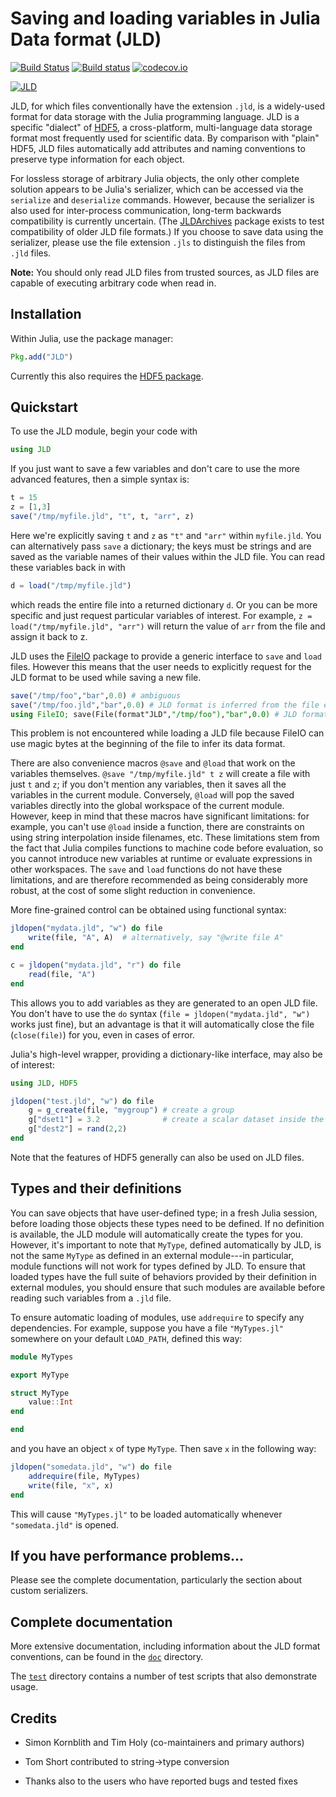 # Saving and loading variables in Julia Data format (JLD)

[![Build Status](https://travis-ci.org/JuliaIO/JLD.jl.svg?branch=master)](https://travis-ci.org/JuliaIO/JLD.jl)
[![Build status](https://ci.appveyor.com/api/projects/status/o2rc8yj3qnrhn738/branch/master?svg=true)](https://ci.appveyor.com/project/timholy/jld-jl-28dqq/branch/master)
[![codecov.io](http://codecov.io/github/JuliaIO/JLD.jl/coverage.svg?branch=master)](http://codecov.io/github/JuliaIO/JLD.jl?branch=master)

[![JLD](http://pkg.julialang.org/badges/JLD_0.6.svg)](http://pkg.julialang.org/detail/JLD)

JLD, for which files conventionally have the extension `.jld`, is a
widely-used format for data storage with the Julia programming
language.  JLD is a specific "dialect" of [HDF5][HDF5], a
cross-platform, multi-language data storage format most frequently
used for scientific data.  By comparison with "plain" HDF5, JLD files
automatically add attributes and naming conventions to preserve type
information for each object.

For lossless storage of arbitrary Julia objects, the only other
complete solution appears to be Julia's serializer, which can be
accessed via the `serialize` and `deserialize` commands.  However,
because the serializer is also used for inter-process communication,
long-term backwards compatibility is currently uncertain.  (The
[JLDArchives](https://github.com/timholy/JLDArchives.jl) package exists to test compatibility of older JLD file
formats.) If you choose to save data using the serializer, please use
the file extension `.jls` to distinguish the files from `.jld` files.

**Note:** You should only read JLD files from trusted sources, as JLD files are capable of executing arbitrary code when read in.


## Installation

Within Julia, use the package manager:
```julia
Pkg.add("JLD")
```

Currently this also requires the [HDF5 package](https://github.com/timholy/HDF5.jl).

## Quickstart

To use the JLD module, begin your code with

```julia
using JLD
```

If you just want to save a few variables and don't care to use the more
advanced features, then a simple syntax is:

```julia
t = 15
z = [1,3]
save("/tmp/myfile.jld", "t", t, "arr", z)
```
Here we're explicitly saving `t` and `z` as `"t"` and `"arr"` within
`myfile.jld`. You can alternatively pass `save` a dictionary; the keys must be
strings and are saved as the variable names of their values within the JLD
file. You can read these variables back in with
```julia
d = load("/tmp/myfile.jld")
```
which reads the entire file into a returned dictionary `d`. Or you can be more
specific and just request particular variables of interest. For example, `z =
load("/tmp/myfile.jld", "arr")` will return the value of `arr` from the file
and assign it back to z.

JLD uses the [FileIO](https://github.com/JuliaIO/FileIO.jl) package to provide a generic
interface to `save` and `load` files. However this means that the user needs to
explicitly request for the JLD format to be used while saving a new file.
```julia
save("/tmp/foo","bar",0.0) # ambiguous
save("/tmp/foo.jld","bar",0.0) # JLD format is inferred from the file extension
using FileIO; save(File(format"JLD","/tmp/foo"),"bar",0.0) # JLD format explicitly requested using FileIO
```
This problem is not encountered while loading a JLD file because FileIO can use
magic bytes at the beginning of the file to infer its data format.

There are also convenience macros `@save` and `@load` that work on the
variables themselves. `@save "/tmp/myfile.jld" t z` will create a file with
just `t` and `z`; if you don't mention any variables, then it saves all the
variables in the current module. Conversely, `@load` will pop the saved
variables directly into the global workspace of the current module.
However, keep in mind that these macros have significant limitations: for example,
you can't use `@load` inside a function, there are constraints on using string
interpolation inside filenames, etc. These limitations stem
from the fact that Julia compiles functions to machine code before evaluation,
so you cannot introduce new variables at runtime or evaluate expressions
in other workspaces.
The `save` and `load` functions do not have these limitations, and are therefore
recommended as being considerably more robust, at the cost of some slight
reduction in convenience.

More fine-grained control can be obtained using functional syntax:

```julia
jldopen("mydata.jld", "w") do file
    write(file, "A", A)  # alternatively, say "@write file A"
end

c = jldopen("mydata.jld", "r") do file
    read(file, "A")
end
```
This allows you to add variables as they are generated to an open JLD file.
You don't have to use the `do` syntax (`file = jldopen("mydata.jld", "w")` works
just fine), but an advantage is that it will automatically close the file (`close(file)`)
for you, even in cases of error.

Julia's high-level wrapper, providing a dictionary-like interface, may
also be of interest:

```julia
using JLD, HDF5

jldopen("test.jld", "w") do file
    g = g_create(file, "mygroup") # create a group
    g["dset1"] = 3.2              # create a scalar dataset inside the group
    g["dest2"] = rand(2,2)
end
```

Note that the features of HDF5 generally can also be used on JLD files.

## Types and their definitions

You can save objects that have user-defined type; in a fresh Julia session, before loading those objects these types need to be defined. If no definition is available, the JLD module will automatically create the types for you.  However, it's important to note that `MyType`, defined automatically by JLD, is not the same `MyType` as defined in an external module---in particular, module functions will not work for types defined by JLD.  To ensure that loaded types have the full suite of behaviors provided by their definition in external modules, you should ensure that such modules are available before reading such variables from a `.jld` file.

To ensure automatic loading of modules, use `addrequire` to specify any dependencies. For example, suppose you have a file `"MyTypes.jl"` somewhere on your default `LOAD_PATH`, defined this way:
```julia
module MyTypes

export MyType

struct MyType
    value::Int
end

end
```
and you have an object `x` of type `MyType`. Then save `x` in the following way:

```julia
jldopen("somedata.jld", "w") do file
    addrequire(file, MyTypes)
    write(file, "x", x)
end
```
This will cause `"MyTypes.jl"` to be loaded automatically whenever `"somedata.jld"` is opened.

## If you have performance problems...

Please see the complete documentation, particularly the section about custom serializers. 

## Complete documentation

More extensive documentation, including information about the JLD
format conventions, can be found in the [`doc`](doc/) directory.

The [`test`](test/) directory contains a number of test scripts that also
demonstrate usage.

## Credits

- Simon Kornblith and Tim Holy (co-maintainers and primary authors)

- Tom Short contributed to string->type conversion

- Thanks also to the users who have reported bugs and tested fixes


[Julia]: http://julialang.org "Julia"
[HDF5]: http://www.hdfgroup.org/HDF5/ "HDF5"
